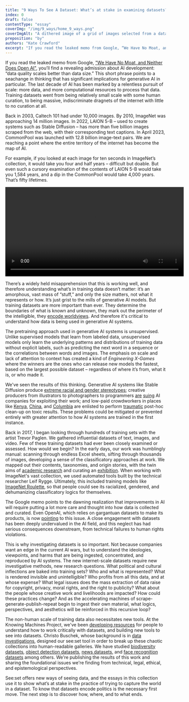 ```yaml
---
title: "9 Ways To See A Dataset: What’s at stake in examining datasets?"
index: 0
draft: false
contentType: "essay"
coverImg: "/img/9_ways/home_9_ways.png"
coverImgAlt: "A dithered image of a grid of images selected from a dataset"
preposition: "by"
authors: "Kate Crawford"
excerpt: "If you read the leaked memo from Google, “We Have No Moat, and Neither Does Open AI”, you’ll find a revealing admission about AI development: “data quality scales better than data size.” This short phrase points to a seachange in thinking that has significant implications for generative AI in particular"
---
```


If you read the leaked memo from Google, ["We Have No Moat, and Neither Does Open AI"](https://www.semianalysis.com/p/google-we-have-no-moat-and-neither), you’ll find a revealing admission about AI development: “data quality scales better than data size.” This short phrase points to a seachange in thinking that has significant implications for generative AI in particular. The last decade of AI has been marked by a relentless pursuit of scale: more data, and more computational resources to process that data. Training datasets went from being relatively small scale with some human curation, to being massive, indiscriminate dragnets of the internet with little to no curation at all.

Back in 2003, Caltech 101 had under 10,000 images. By 2010, ImageNet was approaching 14 million images. In 2022, LAION 5-B – used to create systems such as Stable Diffusion – has more than five billion images scraped from the web, with their corresponding text captions. In April 2023, CommonPool was launched with 12.8 billion image-text pairs. We are reaching a point where the entire territory of the internet has become the map of AI.

For example, if you looked at each image for ten seconds in ImageNet’s collection, it would take you four and half years – difficult but doable. But even such a cursory examination of the contents of LAION 5-B would take you 1,584 years, and a dip in the CommonPool would take 4,000 years. That’s fifty lifetimes.

<video controls width="560" class="mx-auto"><source src="/media/9-ways-to-see-a-dataset.mp4" type="video/mp4" /></video>

There’s a widely held misapprehension that this is working well, and therefore understanding what’s in training data doesn’t matter: it’s an amorphous, vast mass of “stuff,” and only the size matters, not what it represents or how. It’s just grist to the mills of generative AI models. But training datasets are more important than ever. They determine the boundaries of what is known and unknown, they mark out the perimeter of the intelligible, they [encode worldviews](https://excavating.ai/). And therefore it's critical to understand how data is being used in generative AI systems.

The pretraining approach used in generative AI systems is unsupervised. Unlike supervised models that learn from labeled data, unsupervised models only learn the underlying patterns and distributions of training data without explicit labels, such as predicting the next word in a sequence or the correlations between words and images. The emphasis on scale and lack of attention to context has created a kind of _Engineering X-Games_ where the winners are the ones who can release new models the fastest, based on the largest possible dataset – regardless of where it’s from, what it is, or who made it.

We've seen the results of this thinking. Generative AI systems like Stable Diffusion produce [extreme racial and gender stereotypes](https://www.bloomberg.com/graphics/2023-generative-ai-bias); creative producers from illustrators to photographers to programmers [are](https://copyrightlately.com/pdfviewer/getty-images-v-stability-ai-complaint) [suing](https://stablediffusionlitigation.com/pdf/00201/1-1-stable-diffusion-complaint.pdf) AI companies for exploiting their work; and low-paid crowdworkers in places like [Kenya](https://time.com/6247678/openai-chatgpt-kenya-workers/), [China](https://www.andrew.cmu.edu/user/hongs/files/GJAA2021_AILabor.pdf), and [Columbia](https://time.com/6231625/tiktok-teleperformance-colombia-investigation/) are enlisted to perform [traumatic](https://time.com/6275995/chatgpt-facebook-african-workers-union/) post-hoc clean-up on toxic results. These problems could be mitigated or prevented entirely with greater attention to how AI systems are trained in the first instance.

Back in 2017, I began looking through hundreds of training sets with the artist Trevor Paglen. We gathered influential datasets of text, images, and video. Few of these training datasets had ever been closely examined or assessed. How would we begin? In the early days, our work was humblingly manual: scanning through endless Excel sheets, sifting through thousands of images, developing a sense of the classificatory approaches at work. We mapped out their contents, taxonomies, and origin stories, with the twin aims of [academic research](https://excavating.ai/) and curating an [exhibition](https://www.fondazioneprada.org/project/training-humans/?lang=en). When working with ImageNet's vast collection, we used automated tools built by the technical researcher Leif Rygge. Ultimately, this included training models like [ImageNet Roulette](https://www.nytimes.com/2019/09/20/arts/design/imagenet-trevor-paglen-ai-facial-recognition.html), so that people could see its racialized, gendered, and dehumanizing classificatory logics for themselves.

The Google memo points to the dawning realization that improvements in AI will require putting a lot more care and thought into how data is collected and curated. Even OpenAI, which relies on gargantuan datasets to make its products, is now [pointing](https://twitter.com/gdb/status/1622683988736479232) to this issue. A close engagement with datasets has been deeply undervalued in the AI field, and this neglect has had serious consequences downstream, from technical failures to human rights violations.

This is why investigating datasets is so important. Not because companies want an edge in the current AI wars, but to understand the ideologies, viewpoints, and harms that are being ingested, concentrated, and reproduced by AI systems. The new internet-scale datasets require new investigative methods, new research questions. What political and cultural inflections are baked into training sets? Who and what is represented? What is rendered invisible and unintelligible? Who profits from all this data, and at whose expense? What legal issues does the mass extraction of data raise for copyright, privacy, moral rights, and the right to publicity? What about the people whose creative work and livelihoods are impacted? How could these practices change? And as the accelerating machines of scrape-generate-publish-repeat begin to ingest their own material, what logics, perspectives, and aesthetics will be reinforced in this recursive loop?

The non-human scale of training data also necessitates new tools. At the Knowing Machines Project, we've been [developing resources](https://knowingmachines.org/critical-field-guide) for people to understand how to work critically with datasets, and building new tools to see into datasets. Christo Buschek, whose background is in [data investigations](https://www.pulitzer.org/winners/megha-rajagopalan-alison-killing-and-christo-buschek-buzzfeed-news), designed our see:set tool in order to break up these chaotic collections into human-readable galleries. We have studied [biodiversity](/9-ways-to-see/NABirds-and-the-Iceland-Gull) [datasets](/9-ways-to-see/nabirds), [object detection datasets](/9-ways-to-see/ImageNet), [news datasets](/9-ways-to-see/datasets-as-institutions), and [face recognition datasets](/9-ways-to-see/LAION-copyright) among others. We're publishing the results of this work and sharing the foundational issues we're finding from technical, legal, ethical, and epistemological perspectives.

See:set offers new ways of seeing data, and the essays in this collection use it to show what’s at stake in the practice of trying to capture the world in a dataset. To know that datasets encode politics is the necessary first move. The next step is to discover how, where, and to what ends.
